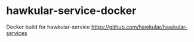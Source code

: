 # hawkular-service-docker
Docker build for hawkular-service https://github.com/hawkular/hawkular-services
